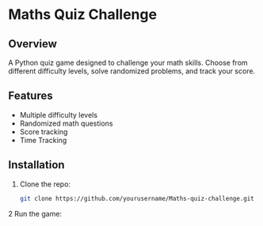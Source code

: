 # Maths Quiz Challenge

## Overview
A Python quiz game designed to challenge your math skills. Choose from different difficulty levels, solve randomized problems, and track your score.

## Features
- Multiple difficulty levels
- Randomized math questions
- Score tracking
- Time Tracking

## Installation
1. Clone the repo:
   ```bash
   git clone https://github.com/yourusername/Maths-quiz-challenge.git

2 Run the game:

